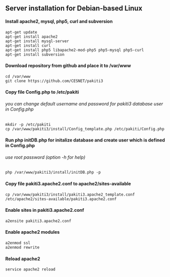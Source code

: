 ## Server installation for Debian-based Linux

#### Install apache2, mysql, php5, curl and subversion
    apt-get update
    apt-get install apache2
    apt-get install mysql-server
    apt-get install curl
    apt-get install php5 libapache2-mod-php5 php5-mysql php5-curl
    apt-get install subversion

#### Download repository from github and place it to /var/www
    cd /var/www
    git clone https://github.com/CESNET/pakiti3

#### Copy file Config.php to /etc/pakiti
###### you can change default username and password for pakiti3 database user in Config.php
    mkdir -p /etc/pakiti
    cp /var/www/pakiti3/install/Config_template.php /etc/pakiti/Config.php

#### Run php initDB.php for initalize database and create user which is defined in Config.php
###### use root password (option -h for help)
    php /var/www/pakiti3/install/initDB.php -p

#### Copy file pakiti3.apache2.conf to apache2/sites-available
    cp /var/www/pakiti3/install/pakiti3.apache2_template.conf /etc/apache2/sites-available/pakiti3.apache2.conf

#### Enable sites in pakiti3.apache2.conf
    a2ensite pakiti3.apache2.conf

#### Enable apache2 modules
    a2enmod ssl
    a2enmod rewrite

#### Reload apache2
    service apache2 reload
